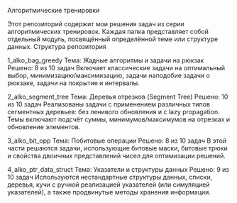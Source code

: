 Алгоритмические тренировки

Этот репозиторий содержит мои решения задач из серии алгоритмических тренировок. Каждая папка представляет собой отдельный модуль, посвящённый определённой теме или структуре данных.
Структура репозитория

1_alko_bag_greedy
Тема: Жадные алгоритмы и задачи на рюкзак
Решено: 8 из 10 задач
Включает классические задачи на оптимальный выбор, минимизацию/максимизацию, задачи наподобие задачи о рюкзаке, задачи на покрытие и интервалы.

2_alko_segment_tree
Тема: Деревья отрезков (Segment Tree)
Решено: 10 из 10 задач
Реализованы задачи с применением различных типов сегментных деревьев: без ленивого обновления и с lazy propagation. Темы включают подсчёт суммы, минимумов/максимумов на отрезках и обновление элементов.

3_alko_bit_opp
Тема: Побитовые операции
Решено: 8 из 10 задач
В этой части решаются задачи, использующие битовые маски, битовые трюки и свойства двоичных представлений чисел для оптимизации решений.

4_alko_ptr_data_struct
Тема: Указатели и структуры данных
Решено: 9 из 10 задач
Используются нестандартные структуры данных, списки, деревья, кучи с ручной реализацией указателей (или симуляцией указателей), а также продвинутые методы хранения информации.
